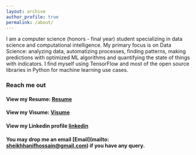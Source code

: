 ```yaml
---
layout: archive
author_profile: true
permalink: /about/
---
```


I am a computer science (honors - final year) student specializing in data science and computational intelligence. 
My primary focus is on Data Science: analyzing data, automatizing processes, finding patterns, making predictions with optimized ML algorithms and quantifying the state of things with indicators. I find myself using TensorFlow and most of the open source libraries in Python for machine learning use cases. 


### Reach me out

#### View my Resume: [Resume](https://drive.google.com/file/d/1CyCfTLCeEcRNlBa5FruhFIe1H-OzZlo7/view?usp=sharing)
#### View my Visume: [Visume](https://youtu.be/lDN3zc84oRU)

#### View my Linkedin profile [linkedin](https://www.linkedin.com/in/sheikhhanif/)  
#### You may drop me an email [Email](mailto: sheikhhanifhossain@gmail.com) if you have any query.

